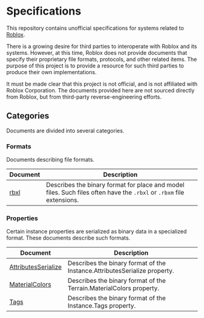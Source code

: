 # Specifications
This repository contains unofficial specifications for systems related to
[Roblox][Roblox].

There is a growing desire for third parties to interoperate with Roblox and its
systems. However, at this time, Roblox does not provide documents that specify
their proprietary file formats, protocols, and other related items. The purpose
of this project is to provide a resource for such third parties to produce their
own implementations.

It must be made clear that this project is not official, and is not affiliated
with Roblox Corporation. The documents provided here are not sourced directly
from Roblox, but from third-party reverse-engineering efforts.

[Roblox]: https://corp.roblox.com/

## Categories
Documents are divided into several categories.

### Formats
Documents describing file formats.

Document     | Description
-------------|------------
[rbxl][rbxl] | Describes the binary format for place and model files. Such files often have the `.rbxl` or `.rbxm` file extensions.

[rbxl]: formats/rbxl.md

### Properties
Certain instance properties are serialized as binary data in a specialized
format. These documents describe such formats.

Document                                   | Description
-------------------------------------------|------------
[AttributesSerialize][AttributesSerialize] | Describes the binary format of the Instance.AttributesSerialize property.
[MaterialColors][MaterialColors]           | Describes the binary format of the Terrain.MaterialColors property.
[Tags][Tags]                               | Describes the binary format of the Instance.Tags property.

[AttributesSerialize]: properties/AttributesSerialize.md
[MaterialColors]: properties/MaterialColors.md
[Tags]: properties/Tags.md
